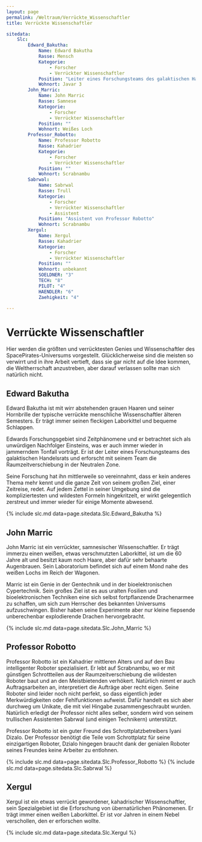 ```yaml
---
layout: page
permalink: /Weltraum/Verrückte_Wissenschaftler
title: Verrückte Wissenschaftler

sitedata:
    Slc:
        Edward_Bakutha:
            Name: Edward Bakutha
            Rasse: Mensch
            Kategorie:
                - Forscher
                - Verrückter Wissenschaftler
            Position: "Leiter eines Forschungsteams des galaktischen Handelsrats."
            Wohnort: Javar 3
        John_Marric:
            Name: John Marric
            Rasse: Samnese
            Kategorie:
                - Forscher
                - Verrückter Wissenschaftler
            Position: ""
            Wohnort: Weißes Loch
        Professor_Robotto:
            Name: Professor Robotto
            Rasse: Kahadrier
            Kategorie:
                - Forscher
                - Verrückter Wissenschaftler
            Position: ""
            Wohnort: Scrabnambu
        Sabrwal:
            Name: Sabrwal
            Rasse: Trull
            Kategorie:
                - Forscher
                - Verrückter Wissenschaftler
                - Assistent
            Position: "Assistent von Professor Robotto"
            Wohnort: Scrabnambu
        Xergul:
            Name: Xergul
            Rasse: Kahadrier
            Kategorie:
                - Forscher
                - Verrückter Wissenschaftler
            Position: ""
            Wohnort: unbekannt
            SOELDNER: "3"
            TECH: "8"
            PILOT: "4"
            HAENDLER: "6"
            Zaehigkeit: "4"

---
```


# Verrückte Wissenschaftler

Hier werden die größten und verrücktesten Genies und Wissenschaftler des SpacePirates-Universums vorgestellt. Glücklicherweise sind die meisten so verwirrt und in ihre Arbeit vertieft, dass sie gar nicht auf die Idee kommen, die Weltherrschaft anzustreben, aber darauf verlassen sollte man sich natürlich nicht.

## Edward Bakutha

Edward Bakutha ist mit wirr abstehenden grauen Haaren und seiner Hornbrille der typische verrückte menschliche Wissenschaftler älteren Semesters. Er trägt immer seinen fleckigen Laborkittel und bequeme Schlappen.

Edwards Forschungsgebiet sind Zeitphänomene und er betrachtet sich als unwürdigen Nachfolger Einsteins, was er auch immer wieder in jammerndem Tonfall vorträgt. Er ist der Leiter eines Forschungsteams des galaktischen Handelsrats und erforscht mit seinem Team die Raumzeitverschiebung in der Neutralen Zone.

Seine Forschung hat ihn mittlerweile so vereinnahmt, dass er kein anderes Thema mehr kennt und die ganze Zeit von seinem großen Ziel, einer Zeitreise, redet. Auf jedem Zettel in seiner Umgebung sind die kompliziertesten und wildesten Formeln hingekritzelt, er wirkt gelegentlich zerstreut und immer wieder für einige Momente abwesend.

{% include slc.md data=page.sitedata.Slc.Edward_Bakutha %}

## John Marric

John Marric ist ein verrückter, samnesischer Wissenschaftler. Er trägt immerzu einen weißen, etwas verschmutzten Laborkittel, ist um die 60 Jahre alt und besitzt kaum noch Haare, aber dafür sehr behaarte Augenbrauen. Sein Laboratorium befindet sich auf einem Mond nahe des weißen Lochs im Reich der Wagonen.

Marric ist ein Genie in der Gentechnik und in der bioelektronischen Cypertechnik. Sein großes Ziel ist es aus uralten Fosilien und bioelektronischen Techniken eine sich selbst fortpflanzende Drachenarmee zu schaffen, um sich zum Herrscher des bekannten Universums aufzuschwingen. Bisher haben seine Experimente aber nur kleine fiepsende unberechenbar explodierende Drachen hervorgebracht.

{% include slc.md data=page.sitedata.Slc.John_Marric %}

## Professor Robotto

Professor Robotto ist ein Kahadrier mittleren Alters und auf den Bau intelligenter Roboter spezialisiert. Er lebt auf Scrabnambu, wo er mit günstigen Schrottteilen aus der Raumzeitverschiebung die wildesten Roboter baut und an den Meistbietenden verhökert. Natürlich nimmt er auch Auftragsarbeiten an, interpretiert die Aufträge aber recht eigen. Seine Roboter sind leider noch nicht perfekt, so dass eigentlich jeder Merkwürdigkeiten oder Fehlfunktionen aufweist. Dafür handelt es sich aber durchweg um Unikate, die mit viel Hingabe zusammengeschraubt wurden. Natürlich erledigt der Professor nicht alles selber, sondern wird von seinem trullischen Assistenten Sabrwal (und einigen Technikern) unterstützt.

Professor Robotto ist ein guter Freund des Schrottplatzbetreibers Iyani Dizalo. Der Professor benötigt die Teile vom Schrottplatz für seine einzigartigen Roboter, Dzialo hingegen braucht dank der genialen Roboter seines Freundes keine Arbeiter zu entlohnen.

{% include slc.md data=page.sitedata.Slc.Professor_Robotto %}
{% include slc.md data=page.sitedata.Slc.Sabrwal %}

## Xergul

Xergul ist ein etwas verrückt gewordener, kahadrischer Wissenschaftler, sein Spezialgebiet ist die Erforschung von übernatürlichen Phänomenen. Er trägt immer einen weißen Laborkittel. Er ist vor Jahren in einem Nebel verschollen, den er erforschen wollte.

{% include slc.md data=page.sitedata.Slc.Xergul %}
